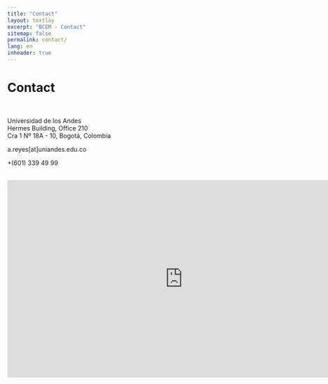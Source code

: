 ```yaml
---
title: "Contact"
layout: textlay
excerpt: "BCEM - Contact"
sitemap: false
permalink: contact/
lang: en
inheader: true
---
```


# Contact


<br>

<i class="fa fa-map-marker"></i> 
Universidad de los Andes <br>
Hermes Building, Office 210 <br>
Cra 1 Nº 18A - 10, Bogotá, Colombia <br>

<i class="fa fa-envelope-o"></i> a.reyes[at]uniandes.edu.co

<i class="fa fa-phone"></i> +(601) 339 49 99


<br>

<!-- <div class="map" markdown="0">
<div id="googleMaps" class="templatemo-map"></div>
</div> -->

<div class="map" markdown="0">
<iframe src="https://www.google.com/maps/embed?pb=!1m18!1m12!1m3!1d31815.668198550386!2d-74.0870103652344!3d4.60145120000004!2m3!1f0!2f0!3f0!3m2!1i1024!2i768!4f13.1!3m3!1m2!1s0x8e3f99a4a139d173%3A0x9450ef2bb74cd95b!2sCra.%201%20%2318a-10%2C%20Bogot%C3%A1!5e0!3m2!1sen!2sco!4v1691281105033!5m2!1sen!2sco" width="800" height="450" style="border:0;" allowfullscreen="" loading="lazy" referrerpolicy="no-referrer-when-downgrade"></iframe>
</div>

<br>
<br>
